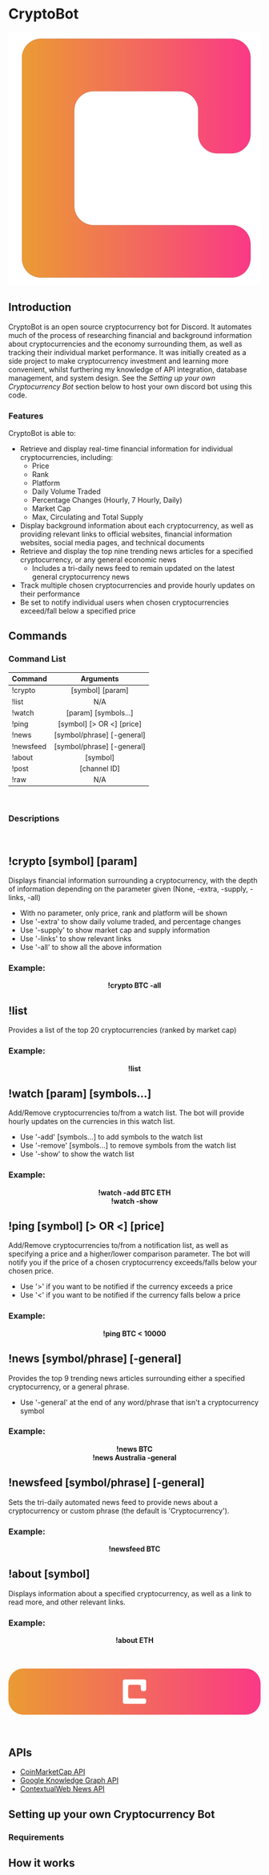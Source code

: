 # CryptoBot

<p align="center">
  <!-- <img src="media/proper-logo-3-filled.png" /> -->
  <img src="media/CryptoLogov2Filled.svg" />
</p>

## Introduction

CryptoBot is an open source cryptocurrency bot for Discord. It automates much of the process of researching financial and background
information about cryptocurrencies and the economy surrounding them, as well as tracking their individual market performance. 
It was initially created as a side project to make cryptocurrency investment and learning more convenient, whilst furthering my knowledge of
API integration, database management, and system design. See the *Setting up your own Cryptocurrency Bot* section below to host your own
discord bot using this code.

### Features
CryptoBot is able to:
* Retrieve and display real-time financial information for individual cryptocurrencies, including:
    - Price
    - Rank
    - Platform
    - Daily Volume Traded
    - Percentage Changes (Hourly, 7 Hourly, Daily)
    - Market Cap
    - Max, Circulating and Total Supply
* Display background information about each cryptocurrency, as well as providing relevant links to 
official websites, financial information websites, social media pages, and technical documents 
* Retrieve and display the top nine trending news articles for a specified cryptocurrency, or any general economic news
    - Includes a tri-daily news feed to remain updated on the latest general cryptocurrency news
* Track multiple chosen cryptocurrencies and provide hourly updates on their performance
* Be set to notify individual users when chosen cryptocurrencies exceed/fall below a specified price

## Commands

### Command List

| Command       | Arguments         
| ------------- |:-------------:   
| !crypto       | [symbol] [param]  
| !list         |      N/A            
| !watch        | [param] [symbols...] 
| !ping         | [symbol] [> OR <] [price]
| !news         | [symbol/phrase] [-general]
| !newsfeed     | [symbol/phrase] [-general]
| !about        | [symbol]
| !post         | [channel ID]
| !raw          |      N/A
</br>

### Descriptions
</br>

## !crypto [symbol] [param]

Displays financial information surrounding a cryptocurrency, 
with the depth of information depending on the parameter given
(None, -extra, -supply, -links, -all)
* With no parameter, only price, rank and platform will be shown
* Use '-extra' to show daily volume traded, and percentage changes
* Use '-supply' to show market cap and supply information
* Use '-links' to show relevant links
* Use '-all' to show all the above information

### Example:

<div align=center style="font-weight:bold;"> !crypto BTC -all </div>

## !list

Provides a list of the top 20 cryptocurrencies (ranked by market cap)

### Example:

<div align=center style="font-weight:bold;"> !list </div>

## !watch [param] [symbols...]

Add/Remove cryptocurrencies to/from a watch list.
The bot will provide hourly updates on the currencies in this watch list.
* Use '-add' [symbols...] to add symbols to the watch list
* Use '-remove' [symbols...] to remove symbols from the watch list
* Use '-show' to show the watch list

### Example:
 
<div align=center style="font-weight:bold;"> !watch -add BTC ETH </div>

<div align=center style="font-weight:bold;"> !watch -show </div>

## !ping [symbol] [> OR <] [price]

Add/Remove cryptocurrencies to/from a notification list, 
as well as specifying a price and a higher/lower comparison parameter.
The bot will notify you if the price of a chosen cryptocurrency
exceeds/falls below your chosen price.
* Use '>' if you want to be notified if the currency exceeds a price
* Use '<' if you want to be notified if the currency falls below a price
  
### Example:

<div align=center style="font-weight:bold;"> !ping BTC < 10000 </div>

## !news [symbol/phrase] [-general]

Provides the top 9 trending news articles surrounding 
either a specified cryptocurrency, or a general phrase.
* Use '-general' at the end of any word/phrase that isn't a cryptocurrency symbol

### Example:

<div align=center style="font-weight:bold;"> !news BTC </div>

<div align=center style="font-weight:bold;"> !news Australia -general </div>

## !newsfeed [symbol/phrase] [-general]

Sets the tri-daily automated news feed to provide news about a cryptocurrency
or custom phrase (the default is 'Cryptocurrency').

### Example:

<div align=center style="font-weight:bold;"> !newsfeed BTC </div>

## !about [symbol]

Displays information about a specified cryptocurrency, as well as a link to read more, and other relevant links.

### Example:

<div align=center style="font-weight:bold;"> !about ETH </div>

</br>
</br>
<p align="center" >
  <img style="border-radius:30px 30px 30px 30px" src="media/CryptoLogov2Banner.svg" />
</p>
</br>

## APIs 

* [CoinMarketCap API](https://coinmarketcap.com/api/documentation/v1/)
* [Google Knowledge Graph API](https://developers.google.com/knowledge-graph/?hl=en_US)
* [ContextualWeb News API](https://contextualweb.io/news-api/) 

## Setting up your own Cryptocurrency Bot

### Requirements


## How it works

